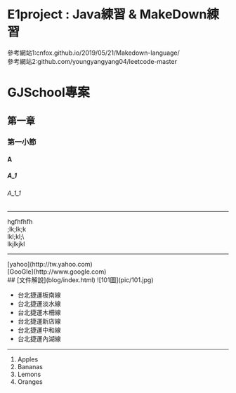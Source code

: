 # E1project : Java練習 & MakeDown練習
參考網站1:cnfox.github.io/2019/05/21/Makedown-language/ <br>
參考網站2:github.com/youngyangyang04/leetcode-master
# GJSchool專案
## 第一章
### 第一小節
#### A
##### A_1
###### A_1_1
<hr>hgfhfhfh<br>
   ;lk;lk;k<br>
   lkl;kl;\<br>
   lkjlkjkl<br><hr>  
[yahoo](http://tw.yahoo.com) <br>
[GooGle](http://www.google.com) <br>
## [文件解說](blog/index.html) 
![101圖](pic/101.jpg)

<ul type="disk">
<li>台北捷運板南線</li>
<li>台北捷運淡水線</li>
<li>台北捷運木柵線</li>
<li>台北捷運新店線</li>
<li>台北捷運中和線</li>
<li>台北捷運內湖線</li>
</ul>

<hr>
<ol type="1">
<li>Apples</li>
<li>Bananas</li>
<li>Lemons</li>
<li>Oranges</li>
</ol>
